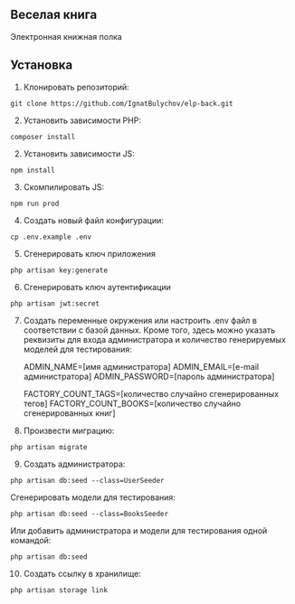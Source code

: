 ## Веселая книга

Электронная книжная полка

## Установка

1) Клонировать репозиторий:

```
git clone https://github.com/IgnatBulychov/elp-back.git
```

2) Установить зависимости PHP:

```
composer install
```

2) Установить зависимости JS:

```
npm install
```

3) Скомпилировать JS:

```
npm run prod
```

4) Создать новый файл конфигурации:

```
cp .env.example .env
```

5) Сгенерировать ключ приложения

```
php artisan key:generate
```

6) Сгенерировать ключ аутентификации

```
php artisan jwt:secret
```

7) Создать переменные окружения или настроить .env файл в соответствии с базой данных. Кроме того, здесь можно указать реквизиты для входа администратора и количество генерируемых моделей для тестирования:

    ADMIN_NAME=[имя администратора]
    ADMIN_EMAIL=[e-mail администратора]
    ADMIN_PASSWORD=[пароль администратора]

    FACTORY_COUNT_TAGS=[количество случайно сгенерированных тегов]
    FACTORY_COUNT_BOOKS=[количество случайно сгенерированных книг]

8) Произвести миграцию:

```
php artisan migrate
```

9) Создать администратора:

```
php artisan db:seed --class=UserSeeder
```

Сгенерировать модели для тестирования:

```
php artisan db:seed --class=BooksSeeder
```

Или добавить администратора и модели для тестирования одной командой:

```
php artisan db:seed
```

10) Создать ссылку в хранилище:

```
php artisan storage link
```
